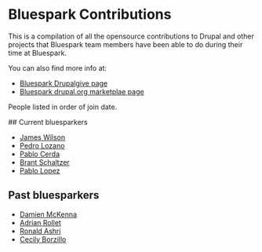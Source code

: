 # Bluespark Contributions

This is a compilation of all the opensource contributions to Drupal and other projects that Bluespark team members have been able to do during their time at Bluespark.

You can also find more info at:

* [Bluespark Drupalgive page](http://www.bluespark.com/drupalgive)
* [Bluespark drupal.org marketplae page](https://www.drupal.org/marketplace/bluespark)

People listed in order of join date.

## Current bluesparkers
* [James Wilson](james-wilson.md)
* [Pedro Lozano](pedro-lozano.md)
* [Pablo Cerda](pablo-cerda.md)
* [Brant Schaltzer](brant-schaltzer.md)
* [Pablo Lopez](pablo-lopez.md)

## Past bluesparkers

* [Damien McKenna](damien-mckenna.md)
* [Adrian Rollet](adrian-rollet.md)
* [Ronald Ashri](ronald-ashri.md)
* [Cecily Borzillo](cecily-borzillo.md)
